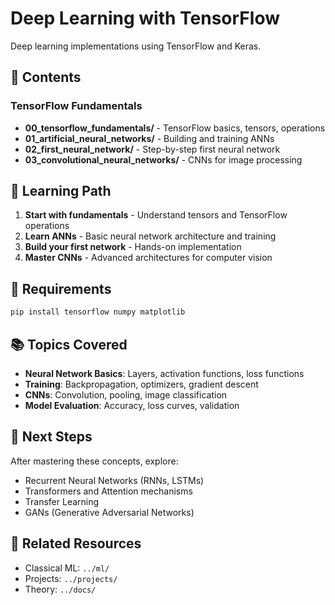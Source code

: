 # Deep Learning with TensorFlow

Deep learning implementations using TensorFlow and Keras.

## 📁 Contents

### TensorFlow Fundamentals
- **00_tensorflow_fundamentals/** - TensorFlow basics, tensors, operations
- **01_artificial_neural_networks/** - Building and training ANNs
- **02_first_neural_network/** - Step-by-step first neural network
- **03_convolutional_neural_networks/** - CNNs for image processing

## 🎯 Learning Path

1. **Start with fundamentals** - Understand tensors and TensorFlow operations
2. **Learn ANNs** - Basic neural network architecture and training
3. **Build your first network** - Hands-on implementation
4. **Master CNNs** - Advanced architectures for computer vision

## 🔧 Requirements

```bash
pip install tensorflow numpy matplotlib
```

## 📚 Topics Covered

- **Neural Network Basics**: Layers, activation functions, loss functions
- **Training**: Backpropagation, optimizers, gradient descent
- **CNNs**: Convolution, pooling, image classification
- **Model Evaluation**: Accuracy, loss curves, validation

## 🚀 Next Steps

After mastering these concepts, explore:
- Recurrent Neural Networks (RNNs, LSTMs)
- Transformers and Attention mechanisms
- Transfer Learning
- GANs (Generative Adversarial Networks)

## 🔗 Related Resources

- Classical ML: `../ml/`
- Projects: `../projects/`
- Theory: `../docs/`
